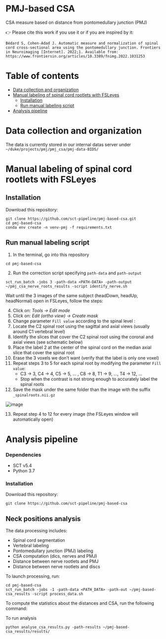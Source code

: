 # PMJ-based CSA
CSA measure based on distance from pontomedullary junction (PMJ)

👉 Please cite this work if you use it or if you are inspired by it:
~~~
Bédard S, Cohen-Adad J. Automatic measure and normalization of spinal cord cross-sectional area using the pontomedullary junction. Frontiers in Neuroimaging [Internet]. 2022;1. Available from: https://www.frontiersin.org/articles/10.3389/fnimg.2022.1031253
~~~


# Table of contents 
* [Data collection and organization](#data-collection-and-organization)
* [ Manual labeling of spinal cord rootlets with FSLeyes](#manual-labeling-of-spinal-cord-rootlets-with-FSLeyes)
    * [Installation](#installation)
    * [Run manual labeling script](#run-manual-labeling-script)
* [Analysis pipeline](#analysis-pipeline)


# Data collection and organization
The data is currently stored in our internal datas server under `~/duke/projects/pmj/pmj_csa/pmj-data-BIDS/`

# Manual labeling of spinal cord rootlets with FSLeyes
## Installation

Download this repository:
```
git clone https://github.com/sct-pipeline/pmj-based-csa.git
cd pmj-based-csa
conda env create -n venv-pmj -f requirements.txt
```
## Run manual labeling script
1. In the terminal, go into this repository
~~~
cd pmj-based-csa
~~~
2. Run the correction script specifying `path-data` and `path-output`
~~~
sct_run_batch -jobs 3 -path-data <PATH-DATA> -path-output ~/pmj_csa_nerve_roots_results -script identify_nerve.sh
~~~
Wait until the 3 images of the same subject (headDown, headUp, headNormal) open in FSLeyes, follow the steps:

4. Click on: *Tools → Edit mode*
5. Click on: *Edit (ortho view) → Create mask*
6. Change parameter `Fill value` according to the spinal level : 
7. Locate the C2 spinal root using the sagittal and axial views (usually around C1 vertebral level)
8. Identify the slices that cover the C2 spinal root using the coronal and axial views (see schematic below)
9. Place the label 2 at the center of the spinal cord on the median axial slice that cover the spinal root
10. Erase the 3 voxels we don’t want (verify that the label is only one voxel)
11. Repeat steps 3 to 5 for each spinal root by modifying the parameter `Fill value`:
    * C3 → 3, C4 → 4, C5 → 5, … , C8 → 8, T1 → 9, …, T4 → 12, …
    * Stop when the contrast is not strong enough to accurately label the spinal roots
12. Save the mask under the same folder than the image with the suffix `_spinalroots.nii.gz`

![image](https://user-images.githubusercontent.com/71230552/141651001-f0c438d7-ae1e-44ba-b689-c5f5b319be22.png)

13. Repeat step 4 to 12 for every image (the FSLeyes window will automatically open)

# Analysis pipeline

### Dependencies
* SCT v5.4
* Python 3.7

### Installation
Download this repository:
~~~
git clone https://github.com/sct-pipeline/pmj-based-csa
~~~

## Neck positions analysis
The data processing includes:
* Spinal cord segmentation
* Vertebral labeling
* Pontomedullary junction (PMJ) labeling
* CSA computation (dics, nerves and PMJ)
* Distance between nerve rootlets and PMJ
* Distance between nerve rootlets and discs

To launch processing, run:
~~~
cd pmj-based-csa
sct_run_batch -jobs -1 -path-data <PATH_DATA> -path-out ~/pmj-based-csa_results -script process_data.sh
~~~

To compute the statistics about the distances and CSA, run the following command:

To run analysis

~~~
python analyse_csa_results.py -path-results ~/pmj-based-csa_results/results/
~~~
